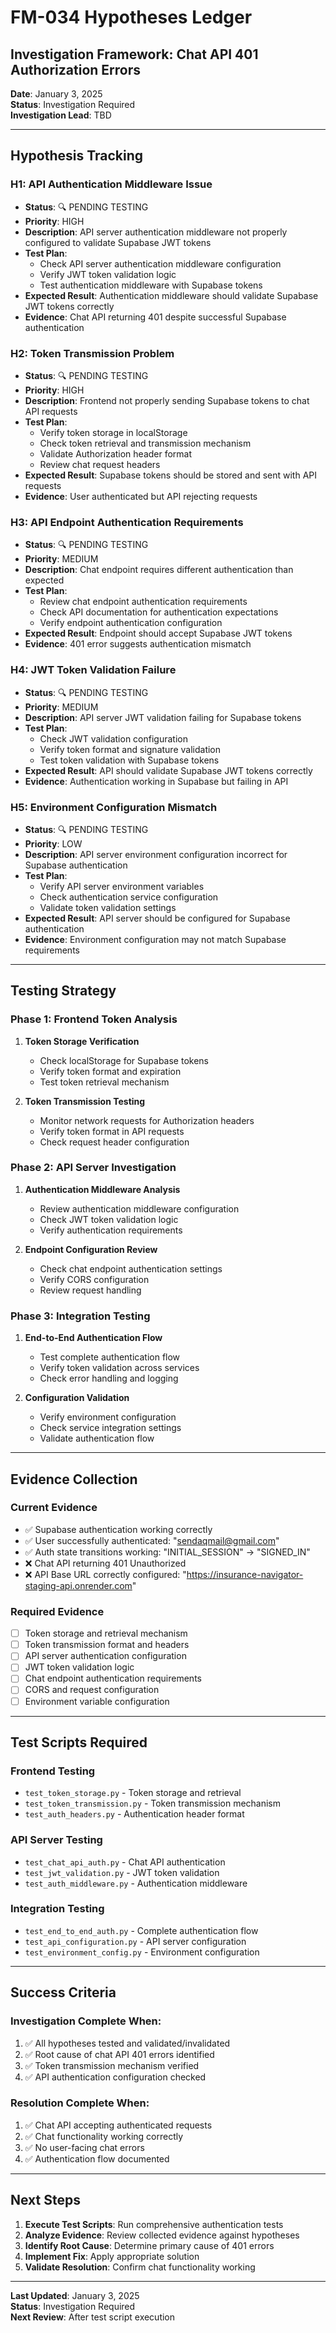# FM-034 Hypotheses Ledger

## Investigation Framework: Chat API 401 Authorization Errors

**Date**: January 3, 2025  
**Status**: Investigation Required  
**Investigation Lead**: TBD  

---

## Hypothesis Tracking

### **H1: API Authentication Middleware Issue**
- **Status**: 🔍 PENDING TESTING
- **Priority**: HIGH
- **Description**: API server authentication middleware not properly configured to validate Supabase JWT tokens
- **Test Plan**: 
  - Check API server authentication middleware configuration
  - Verify JWT token validation logic
  - Test authentication middleware with Supabase tokens
- **Expected Result**: Authentication middleware should validate Supabase JWT tokens correctly
- **Evidence**: Chat API returning 401 despite successful Supabase authentication

### **H2: Token Transmission Problem**
- **Status**: 🔍 PENDING TESTING
- **Priority**: HIGH
- **Description**: Frontend not properly sending Supabase tokens to chat API requests
- **Test Plan**:
  - Verify token storage in localStorage
  - Check token retrieval and transmission mechanism
  - Validate Authorization header format
  - Review chat request headers
- **Expected Result**: Supabase tokens should be stored and sent with API requests
- **Evidence**: User authenticated but API rejecting requests

### **H3: API Endpoint Authentication Requirements**
- **Status**: 🔍 PENDING TESTING
- **Priority**: MEDIUM
- **Description**: Chat endpoint requires different authentication than expected
- **Test Plan**:
  - Review chat endpoint authentication requirements
  - Check API documentation for authentication expectations
  - Verify endpoint authentication configuration
- **Expected Result**: Endpoint should accept Supabase JWT tokens
- **Evidence**: 401 error suggests authentication mismatch

### **H4: JWT Token Validation Failure**
- **Status**: 🔍 PENDING TESTING
- **Priority**: MEDIUM
- **Description**: API server JWT validation failing for Supabase tokens
- **Test Plan**:
  - Check JWT validation configuration
  - Verify token format and signature validation
  - Test token validation with Supabase tokens
- **Expected Result**: API should validate Supabase JWT tokens correctly
- **Evidence**: Authentication working in Supabase but failing in API

### **H5: Environment Configuration Mismatch**
- **Status**: 🔍 PENDING TESTING
- **Priority**: LOW
- **Description**: API server environment configuration incorrect for Supabase authentication
- **Test Plan**:
  - Verify API server environment variables
  - Check authentication service configuration
  - Validate token validation settings
- **Expected Result**: API server should be configured for Supabase authentication
- **Evidence**: Environment configuration may not match Supabase requirements

---

## Testing Strategy

### **Phase 1: Frontend Token Analysis**
1. **Token Storage Verification**
   - Check localStorage for Supabase tokens
   - Verify token format and expiration
   - Test token retrieval mechanism

2. **Token Transmission Testing**
   - Monitor network requests for Authorization headers
   - Verify token format in API requests
   - Check request header configuration

### **Phase 2: API Server Investigation**
1. **Authentication Middleware Analysis**
   - Review authentication middleware configuration
   - Check JWT token validation logic
   - Verify authentication requirements

2. **Endpoint Configuration Review**
   - Check chat endpoint authentication settings
   - Verify CORS configuration
   - Review request handling

### **Phase 3: Integration Testing**
1. **End-to-End Authentication Flow**
   - Test complete authentication flow
   - Verify token validation across services
   - Check error handling and logging

2. **Configuration Validation**
   - Verify environment configuration
   - Check service integration settings
   - Validate authentication flow

---

## Evidence Collection

### **Current Evidence**
- ✅ Supabase authentication working correctly
- ✅ User successfully authenticated: "sendaqmail@gmail.com"
- ✅ Auth state transitions working: "INITIAL_SESSION" → "SIGNED_IN"
- ❌ Chat API returning 401 Unauthorized
- ❌ API Base URL correctly configured: "https://insurance-navigator-staging-api.onrender.com"

### **Required Evidence**
- [ ] Token storage and retrieval mechanism
- [ ] Token transmission format and headers
- [ ] API server authentication configuration
- [ ] JWT token validation logic
- [ ] Chat endpoint authentication requirements
- [ ] CORS and request configuration
- [ ] Environment variable configuration

---

## Test Scripts Required

### **Frontend Testing**
- `test_token_storage.py` - Token storage and retrieval
- `test_token_transmission.py` - Token transmission mechanism
- `test_auth_headers.py` - Authentication header format

### **API Server Testing**
- `test_chat_api_auth.py` - Chat API authentication
- `test_jwt_validation.py` - JWT token validation
- `test_auth_middleware.py` - Authentication middleware

### **Integration Testing**
- `test_end_to_end_auth.py` - Complete authentication flow
- `test_api_configuration.py` - API server configuration
- `test_environment_config.py` - Environment configuration

---

## Success Criteria

### **Investigation Complete When:**
1. ✅ All hypotheses tested and validated/invalidated
2. ✅ Root cause of chat API 401 errors identified
3. ✅ Token transmission mechanism verified
4. ✅ API authentication configuration checked

### **Resolution Complete When:**
1. ✅ Chat API accepting authenticated requests
2. ✅ Chat functionality working correctly
3. ✅ No user-facing chat errors
4. ✅ Authentication flow documented

---

## Next Steps

1. **Execute Test Scripts**: Run comprehensive authentication tests
2. **Analyze Evidence**: Review collected evidence against hypotheses
3. **Identify Root Cause**: Determine primary cause of 401 errors
4. **Implement Fix**: Apply appropriate solution
5. **Validate Resolution**: Confirm chat functionality working

---

**Last Updated**: January 3, 2025  
**Status**: Investigation Required  
**Next Review**: After test script execution
